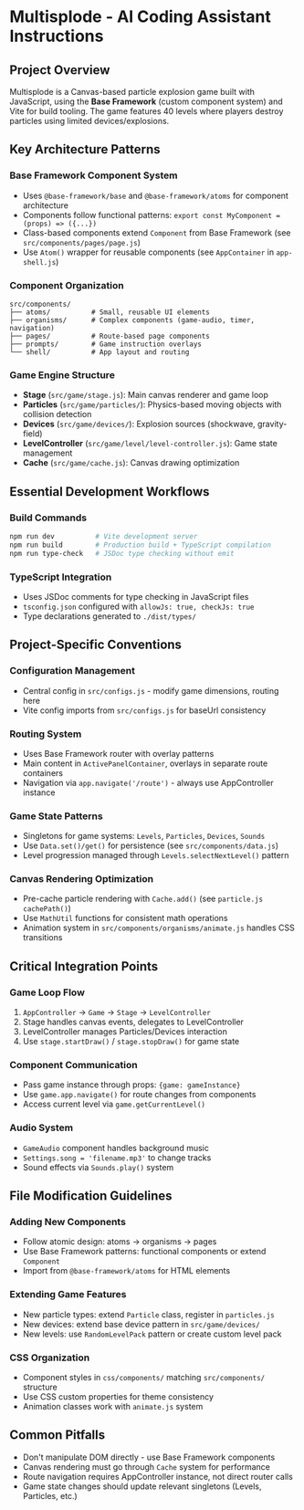 # Multisplode - AI Coding Assistant Instructions

## Project Overview
Multisplode is a Canvas-based particle explosion game built with JavaScript, using the **Base Framework** (custom component system) and Vite for build tooling. The game features 40 levels where players destroy particles using limited devices/explosions.

## Key Architecture Patterns

### Base Framework Component System
- Uses `@base-framework/base` and `@base-framework/atoms` for component architecture
- Components follow functional patterns: `export const MyComponent = (props) => ({...})`
- Class-based components extend `Component` from Base Framework (see `src/components/pages/page.js`)
- Use `Atom()` wrapper for reusable components (see `AppContainer` in `app-shell.js`)

### Component Organization
```
src/components/
├── atoms/          # Small, reusable UI elements
├── organisms/      # Complex components (game-audio, timer, navigation)
├── pages/          # Route-based page components
├── prompts/        # Game instruction overlays
└── shell/          # App layout and routing
```

### Game Engine Structure
- **Stage** (`src/game/stage.js`): Main canvas renderer and game loop
- **Particles** (`src/game/particles/`): Physics-based moving objects with collision detection
- **Devices** (`src/game/devices/`): Explosion sources (shockwave, gravity-field)
- **LevelController** (`src/game/level/level-controller.js`): Game state management
- **Cache** (`src/game/cache.js`): Canvas drawing optimization

## Essential Development Workflows

### Build Commands
```bash
npm run dev          # Vite development server
npm run build        # Production build + TypeScript compilation
npm run type-check   # JSDoc type checking without emit
```

### TypeScript Integration
- Uses JSDoc comments for type checking in JavaScript files
- `tsconfig.json` configured with `allowJs: true, checkJs: true`
- Type declarations generated to `./dist/types/`

## Project-Specific Conventions

### Configuration Management
- Central config in `src/configs.js` - modify game dimensions, routing here
- Vite config imports from `src/configs.js` for baseUrl consistency

### Routing System
- Uses Base Framework router with overlay patterns
- Main content in `ActivePanelContainer`, overlays in separate route containers
- Navigation via `app.navigate('/route')` - always use AppController instance

### Game State Patterns
- Singletons for game systems: `Levels`, `Particles`, `Devices`, `Sounds`
- Use `Data.set()/get()` for persistence (see `src/components/data.js`)
- Level progression managed through `Levels.selectNextLevel()` pattern

### Canvas Rendering Optimization
- Pre-cache particle rendering with `Cache.add()` (see `particle.js` `cachePath()`)
- Use `MathUtil` functions for consistent math operations
- Animation system in `src/components/organisms/animate.js` handles CSS transitions

## Critical Integration Points

### Game Loop Flow
1. `AppController` → `Game` → `Stage` → `LevelController`
2. Stage handles canvas events, delegates to LevelController
3. LevelController manages Particles/Devices interaction
4. Use `stage.startDraw()` / `stage.stopDraw()` for game state

### Component Communication
- Pass game instance through props: `{game: gameInstance}`
- Use `game.app.navigate()` for route changes from components
- Access current level via `game.getCurrentLevel()`

### Audio System
- `GameAudio` component handles background music
- `Settings.song = 'filename.mp3'` to change tracks
- Sound effects via `Sounds.play()` system

## File Modification Guidelines

### Adding New Components
- Follow atomic design: atoms → organisms → pages
- Use Base Framework patterns: functional components or extend `Component`
- Import from `@base-framework/atoms` for HTML elements

### Extending Game Features
- New particle types: extend `Particle` class, register in `particles.js`
- New devices: extend base device pattern in `src/game/devices/`
- New levels: use `RandomLevelPack` pattern or create custom level pack

### CSS Organization
- Component styles in `css/components/` matching `src/components/` structure
- Use CSS custom properties for theme consistency
- Animation classes work with `animate.js` system

## Common Pitfalls
- Don't manipulate DOM directly - use Base Framework components
- Canvas rendering must go through `Cache` system for performance
- Route navigation requires AppController instance, not direct router calls
- Game state changes should update relevant singletons (Levels, Particles, etc.)